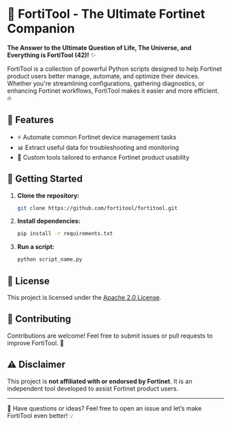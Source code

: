 # 🚀 FortiTool - The Ultimate Fortinet Companion

**The Answer to the Ultimate Question of Life, The Universe, and Everything is FortiTool (42)!** ✨

FortiTool is a collection of powerful Python scripts designed to help Fortinet product users better manage, automate, and optimize their devices. Whether you're streamlining configurations, gathering diagnostics, or enhancing Fortinet workflows, FortiTool makes it easier and more efficient. 🔥

## 🌟 Features
- ⚡ Automate common Fortinet device management tasks
- 📊 Extract useful data for troubleshooting and monitoring
- 🔧 Custom tools tailored to enhance Fortinet product usability

## 🚀 Getting Started
1. **Clone the repository:**
   ```bash
   git clone https://github.com/fortitool/fortitool.git
   ```
2. **Install dependencies:**
   ```bash
   pip install -r requirements.txt
   ```
3. **Run a script:**
   ```bash
   python script_name.py
   ```

## 📜 License
This project is licensed under the [Apache 2.0 License](LICENSE).

## 🤝 Contributing
Contributions are welcome! Feel free to submit issues or pull requests to improve FortiTool. 🚀

## ⚠️ Disclaimer
This project is **not affiliated with or endorsed by Fortinet**. It is an independent tool developed to assist Fortinet product users.

---
💬 Have questions or ideas? Feel free to open an issue and let’s make FortiTool even better! 💡
